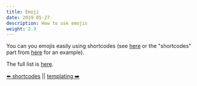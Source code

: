 ```yaml
---
title: Emoji
date: 2019-05-27
description: How to use emojis
weight: 2.3
---
```


You can you emojis easily using shortcodes (see [here](https://www.webfx.com/tools/emoji-cheat-sheet/) or the "shortcodes" part from [here](https://emojipedia.org/smiling-face-with-heart-shaped-eyes/) for an example).

The full list is [here](https://github.com/veelenga/emoji.cr/blob/master/src/emoji/emoji_map.cr).

[⬅️ shortcodes](/en/content/shortcodes.html) || [templating ➡️](/en/content/templating.html)